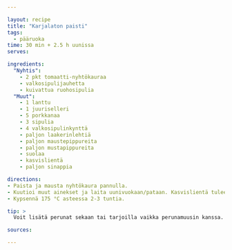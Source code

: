 ```yaml
---

layout: recipe
title: "Karjalaton paisti"
tags:
  - pääruoka
time: 30 min + 2.5 h uunissa
serves:

ingredients:
  "Nyhtis":
    - 2 pkt tomaatti-nyhtökauraa
    - valkosipulijauhetta
    - kuivattua ruohosipulia
  "Muut":
    - 1 lanttu
    - 1 juuriselleri
    - 5 porkkanaa
    - 3 sipulia
    - 4 valkosipulinkynttä
    - paljon laakerinlehtiä
    - paljon maustepippureita
    - paljon mustapippureita
    - suolaa
    - kasvislientä
    - paljon sinappia

directions:
- Paista ja mausta nyhtökaura pannulla.
- Kuutioi muut ainekset ja laita uunivuokaan/pataan. Kasvislientä tulee niin paljon, että kaikki peittyy. Mausteita tulee paljon.
- Kypsennä 175 °C asteessa 2-3 tuntia.

tip: >
  Voit lisätä perunat sekaan tai tarjoilla vaikka perunamuusin kanssa.

sources:

---
```

